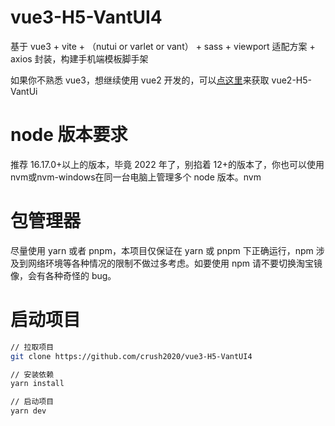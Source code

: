 # vue3-H5-VantUI4

基于 vue3 + vite + （nutui or varlet or vant） + sass + viewport 适配方案 + axios 封装，构建手机端模板脚手架

如果你不熟悉 vue3，想继续使用 vue2 开发的，可以[点这里](https://github.com/crush2020/vue2-H5-VantUi)来获取 vue2-H5-VantUi

# node 版本要求

推荐 16.17.0+以上的版本，毕竟 2022 年了，别掐着 12+的版本了，你也可以使用nvm或nvm-windows在同一台电脑上管理多个 node 版本。nvm

# 包管理器

尽量使用 yarn 或者 pnpm，本项目仅保证在 yarn 或 pnpm 下正确运行，npm 涉及到网络环境等各种情况的限制不做过多考虑。如要使用 npm 请不要切换淘宝镜像，会有各种奇怪的 bug。

# 启动项目

```bash
// 拉取项目
git clone https://github.com/crush2020/vue3-H5-VantUI4

// 安装依赖
yarn install

// 启动项目
yarn dev
```
